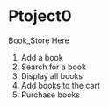 # Ptoject0
Book_Store
Here
1. Add a book
2. Search for a book
3. Display all books
4. Add books to the cart
5. Purchase books
